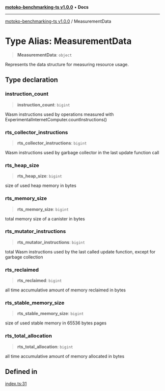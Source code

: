 [**motoko-benchmarking-ts v1.0.0**](../README.md) • **Docs**

***

[motoko-benchmarking-ts v1.0.0](../globals.md) / MeasurementData

# Type Alias: MeasurementData

> **MeasurementData**: `object`

Represents the data structure for measuring resource usage.

## Type declaration

### instruction\_count

> **instruction\_count**: `bigint`

Wasm instructions used by operations measured with ExperimentalInternetComputer.countInstructions()

### rts\_collector\_instructions

> **rts\_collector\_instructions**: `bigint`

Wasm instructions used by garbage collector in the last update function call

### rts\_heap\_size

> **rts\_heap\_size**: `bigint`

size of used heap memory in bytes

### rts\_memory\_size

> **rts\_memory\_size**: `bigint`

total memory size of a canister in bytes

### rts\_mutator\_instructions

> **rts\_mutator\_instructions**: `bigint`

total Wasm instructions used by the last called update function, except for garbage collection

### rts\_reclaimed

> **rts\_reclaimed**: `bigint`

all time accumulative amount of memory reclaimed in bytes

### rts\_stable\_memory\_size

> **rts\_stable\_memory\_size**: `bigint`

size of used stable memory in 65536 bytes pages

### rts\_total\_allocation

> **rts\_total\_allocation**: `bigint`

all time accumulative amount of memory allocated in bytes

## Defined in

[index.ts:31](https://github.com/ktry1/motoko-benchmarking-ts/blob/358ac8e3b4570fb43e76bccebf75f01c614e08ff/index.ts#L31)
